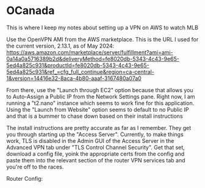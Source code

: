 # OCanada

This is where I keep my notes about setting up a VPN on AWS to watch MLB

Use the OpenVPN AMI from the AWS marketplace. This is the URL I used for the current version, 2.13.1, as of May 2024: https://aws.amazon.com/marketplace/server/fulfillment?ami=ami-0a14a0a5716389b2d&deliveryMethod=fe8020db-5343-4c43-9e65-5ed4a825c931&productId=fe8020db-5343-4c43-9e65-5ed4a825c931&ref_=cfg_full_continue&region=ca-central-1&version=14416e32-8aca-4b80-aaaf-3167480a07a0

From there, use the "Launch through EC2" option because that allows you to Auto-Assign a Public IP from the Network Settings pane. Right now, I am running a "t2.nano" instance which seems to work fine for this application. Using the "Launch from Website" option seems to default to no Public IP and that is a bummer to chase down based on their install instructions

The install instructions are pretty accurate as far as I remember. They get you through starting up the "Access Server". Currently, to make things work, TLS is disabled in the Admin GUI of the Access Server in the Advanced VPN tab under "TLS Control Channel Security". Get that set, download a config file, yoink the appropriate certs from the config and paste them into the relevant section of the router VPN services tab and you're off to the races.

Router Config:
